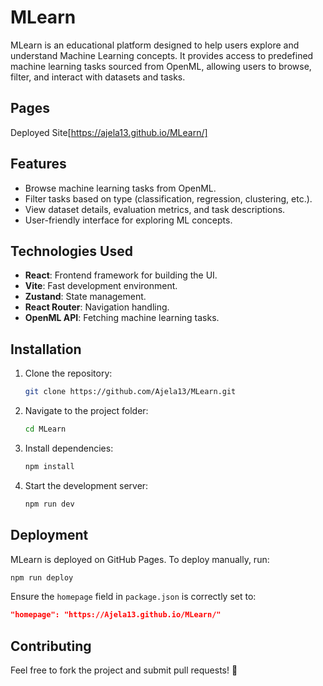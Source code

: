 # MLearn

MLearn is an educational platform designed to help users explore and understand Machine Learning concepts. It provides access to predefined machine learning tasks sourced from OpenML, allowing users to browse, filter, and interact with datasets and tasks.

## Pages

Deployed Site[https://ajela13.github.io/MLearn/]

## Features

- Browse machine learning tasks from OpenML.
- Filter tasks based on type (classification, regression, clustering, etc.).
- View dataset details, evaluation metrics, and task descriptions.
- User-friendly interface for exploring ML concepts.

## Technologies Used

- **React**: Frontend framework for building the UI.
- **Vite**: Fast development environment.
- **Zustand**: State management.
- **React Router**: Navigation handling.
- **OpenML API**: Fetching machine learning tasks.

## Installation

1. Clone the repository:
   ```sh
   git clone https://github.com/Ajela13/MLearn.git
   ```
2. Navigate to the project folder:
   ```sh
   cd MLearn
   ```
3. Install dependencies:
   ```sh
   npm install
   ```
4. Start the development server:
   ```sh
   npm run dev
   ```

## Deployment

MLearn is deployed on GitHub Pages. To deploy manually, run:

```sh
npm run deploy
```

Ensure the `homepage` field in `package.json` is correctly set to:

```json
"homepage": "https://Ajela13.github.io/MLearn/"
```

## Contributing

Feel free to fork the project and submit pull requests! 🎉
